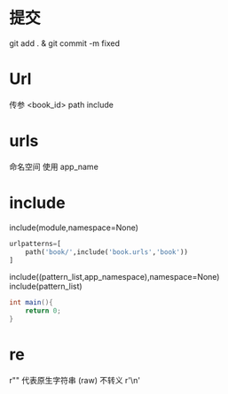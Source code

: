 # 提交

git add . & git commit -m fixed

# Url

传参 <book_id>
path include

# urls

命名空间
使用 app_name

# include

include(module,namespace=None)

```python
urlpatterns=[
    path('book/',include('book.urls','book'))
]
```

include((pattern_list,app_namespace),namespace=None)
include(pattern_list)

```C#
int main(){
    return 0;
}
```

# re

r"" 代表原生字符串 (raw) 不转义
r'\n'
